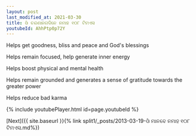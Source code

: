 ```yaml
---
layout: post
last_modified_at: 2021-03-30
title: ଓଁ ଚନ୍ଦଣାନଗଦିନେ ନମାହ ୧୦୮ ଟିମଏସ
youtubeId: AhhPtp0p72Y
---
```

 
 
Helps get goodness, bliss and peace and God's blessings
 
Helps remain focused, help generate inner energy 
 
Helps boost physical and mental health 
 
Helps remain grounded and generates a sense of gratitude towards the greater power 
 
Helps reduce bad karma
 
 
 
 


{% include youtubePlayer.html id=page.youtubeId %}
 
[Next]({{ site.baseurl }}{% link  split1/_posts/2013-03-19-ଓଁ ମାନବେ ନମାହ ୧୦୮ ଟିମଏସ.md%})
 

